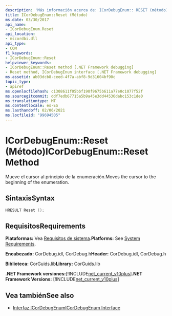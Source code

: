 ```yaml
---
description: 'Más información acerca de: ICorDebugEnum:: RESET (método)'
title: ICorDebugEnum::Reset (Método)
ms.date: 03/30/2017
api_name:
- ICorDebugEnum.Reset
api_location:
- mscordbi.dll
api_type:
- COM
f1_keywords:
- ICorDebugEnum::Reset
helpviewer_keywords:
- ICorDebugEnum::Reset method [.NET Framework debugging]
- Reset method, ICorDebugEnum interface [.NET Framework debugging]
ms.assetid: ab03dcb8-ceed-4f7a-abf8-9d31604bf90c
topic_type:
- apiref
ms.openlocfilehash: c1308611f05bbf190f9675b611a77e0c1077f52f
ms.sourcegitcommit: ddf7edb67715a5b9a45e3dd44536dabc153c1de0
ms.translationtype: MT
ms.contentlocale: es-ES
ms.lasthandoff: 02/06/2021
ms.locfileid: "99694505"
---
```

# <a name="icordebugenumreset-method"></a><span data-ttu-id="b214b-103">ICorDebugEnum::Reset (Método)</span><span class="sxs-lookup"><span data-stu-id="b214b-103">ICorDebugEnum::Reset Method</span></span>

<span data-ttu-id="b214b-104">Mueve el cursor al principio de la enumeración.</span><span class="sxs-lookup"><span data-stu-id="b214b-104">Moves the cursor to the beginning of the enumeration.</span></span>  
  
## <a name="syntax"></a><span data-ttu-id="b214b-105">Sintaxis</span><span class="sxs-lookup"><span data-stu-id="b214b-105">Syntax</span></span>  
  
```cpp  
HRESULT Reset ();  
```  
  
## <a name="requirements"></a><span data-ttu-id="b214b-106">Requisitos</span><span class="sxs-lookup"><span data-stu-id="b214b-106">Requirements</span></span>  

 <span data-ttu-id="b214b-107">**Plataformas:** Vea [Requisitos de sistema](../../get-started/system-requirements.md).</span><span class="sxs-lookup"><span data-stu-id="b214b-107">**Platforms:** See [System Requirements](../../get-started/system-requirements.md).</span></span>  
  
 <span data-ttu-id="b214b-108">**Encabezado:** CorDebug.idl, CorDebug.h</span><span class="sxs-lookup"><span data-stu-id="b214b-108">**Header:** CorDebug.idl, CorDebug.h</span></span>  
  
 <span data-ttu-id="b214b-109">**Biblioteca:** CorGuids.lib</span><span class="sxs-lookup"><span data-stu-id="b214b-109">**Library:** CorGuids.lib</span></span>  
  
 <span data-ttu-id="b214b-110">**.NET Framework versiones:**[!INCLUDE[net_current_v10plus](../../../../includes/net-current-v10plus-md.md)]</span><span class="sxs-lookup"><span data-stu-id="b214b-110">**.NET Framework Versions:** [!INCLUDE[net_current_v10plus](../../../../includes/net-current-v10plus-md.md)]</span></span>  
  
## <a name="see-also"></a><span data-ttu-id="b214b-111">Vea también</span><span class="sxs-lookup"><span data-stu-id="b214b-111">See also</span></span>

- [<span data-ttu-id="b214b-112">Interfaz ICorDebugEnum</span><span class="sxs-lookup"><span data-stu-id="b214b-112">ICorDebugEnum Interface</span></span>](icordebugenum-interface1.md)
